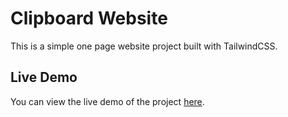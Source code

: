 # Clipboard Website

This is a simple one page website project built with TailwindCSS. 

## Live Demo

You can view the live demo of the project [here](https://velvety-creponne-655d65.netlify.app/#).



